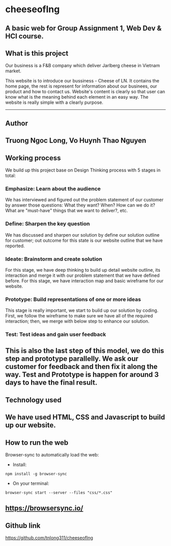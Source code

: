 # cheeseoflng
A basic web for Group Assignment 1, Web Dev &amp; HCI course. 
---
## What is this project

Our business is a F&B company which deliver Jarlberg cheese in Vietnam market.

This website is to introduce our bussiness - Cheese of LN. It contains the home page, the rest is represent for information about our businees, our product and how to contact us. Website's content is clearly so that user can know what is the meaning behind each element in an easy way. The website is really simple with a clearly purpose.

---
## Author
Truong Ngoc Long, Vo Huynh Thao Nguyen
---
## Working process

We build up this project base on Design Thinking process with 5 stages in total: 

### Emphasize: Learn about the audience

We has interviewed and figured out the problem statement of our customer by answer those questions: What they want? When? How can we do it? What are "must-have" things that we want to deliver?, etc.

### Define: Sharpen the key question

We has discussed and sharpen our solution by define our solution outline for customer; out outcome for this state is our website outline that we have reported.

### Ideate: Brainstorm and create solution

For this stage, we have deep thinking to build up detail website outline, its interaction and merge it with our problem statement that we have defined before. For this stage, we have interaction map and basic wireframe for our website.

### Prototype: Build representations of one or more ideas

This stage is really important, we start to build up our solution by coding. First, we follow the wireframe to make sure we have all of the required interaction; then, we merge with below step to enhance our solution.

### Test: Test ideas and gain user feedback

This is also the last step of this model, we do this step and prototype parallelly. We ask our customer for feedback and then fix it along the way. Test and Prototype is happen for around 3 days to have the final result.
---
## Technology used

We have used HTML, CSS and Javascript to build up our website.
---
## How to run the web
Browser-sync to automatically load the web:
- Install:
```
npm install -g browser-sync
```
- On your terminal:
```
browser-sync start --server --files "css/*.css"
```
https://browsersync.io/
---
## Github link
https://github.com/tnlong311/cheeseoflng
